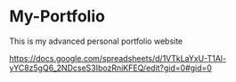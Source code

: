 # My-Portfolio

This is my advanced personal portfolio website


https://docs.google.com/spreadsheets/d/1VTkLaYxU-T1Al-yYC8z5gQ6_2NDcseS3IbozRniKFEQ/edit?gid=0#gid=0
